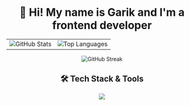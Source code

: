 <div align="center">
  <h1>👋 Hi! My name is Garik and I'm a frontend developer</h1>

  <table>
    <tr>
      <td>
        <img 
          src="https://github-readme-stats.vercel.app/api?username=amazonooo&show_icons=true&hide_border=false&theme=tokyonight&rank_icon=percentile" 
          alt="GitHub Stats"
        />
      </td>
      <td>
        <img 
          src="https://github-readme-stats.vercel.app/api/top-langs/?username=amazonooo&layout=compact&hide_border=false&theme=tokyonight" 
          alt="Top Languages"
        />
      </td>
    </tr>
  </table>

  <img 
    src="https://github-readme-streak-stats.herokuapp.com?user=amazonooo&theme=tokyonight&hide_border=false" 
    alt="GitHub Streak"
  />

  <h2>🛠️ Tech Stack & Tools</h2>
  <p>
    <img src="https://skillicons.dev/icons?i=ts,js,nextjs,react,tailwind,bun,sass,vercel,git,threejs,nginx,electron,figma,gcp,githubactions,vscode&perline=10" />
  </p>
</div>
